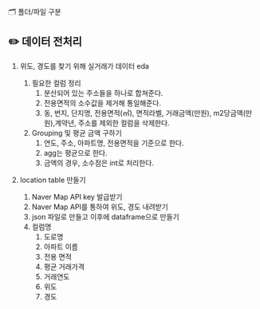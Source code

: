 🗂 폴더/파일 구분
## ✏️ 데이터 전처리

1. 위도, 경도를 찾기 위해 실거래가 데이터 eda
    1. 필요한 컬럼 정리
        1. 분산되어 있는 주소들을 하나로 합쳐준다.
        2. 전용면적의 소수값을 제거해 통일해준다.
        3. 동, 번지, 단지명, 전용면적(㎡), 면적라벨, 거래금액(만원), m2당금액(만원),계약년, 주소를 제외한 컬럼을 삭제한다.
    2. Grouping 및 평균 금액 구하기
        1. 연도, 주소, 아파트명, 전용면적을 기준으로 한다.
        2. agg는 평균으로 한다.
        3. 금액의 경우, 소수점은 int로 처리한다.
    
2. location table 만들기
    1. Naver Map API key 발급받기
    2. Naver Map API를 통하여 위도, 경도 내려받기
    3. json 파일로 만들고 이후에 dataframe으로 만들기
    4. 컬럼명
        1. 도로명
        2. 아파트 이름
        3. 전용 면적
        4. 평균 거래가격
        5. 거래연도
        6. 위도
        7. 경도
